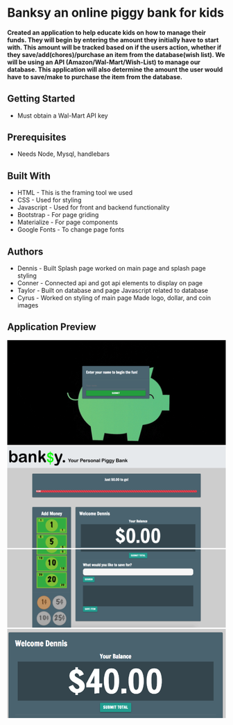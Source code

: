 <h1>Banksy an online piggy bank for kids</h1>

#### Created an application to help educate kids on how to manage their funds. They will begin by entering the amount they initially have to start with. This amount will be tracked based on if the users action, whether if they save/add(chores)/purchase an item from the database(wish list). We will be using an API (Amazon/Wal-Mart/Wish-List) to manage our database. This application will also determine the amount the user would have to save/make to purchase the item from the database.

## Getting Started
* Must obtain a Wal-Mart API key

## Prerequisites 
* Needs Node, Mysql, handlebars

## Built With
* HTML - This is the framing tool we used
* CSS - Used for styling
* Javascript - Used for front and backend functionality
* Bootstrap - For page griding
* Materialize - For page components
* Google Fonts - To change page fonts

## Authors
* Dennis - Built Splash page worked on main page and splash page styling
* Conner - Connected api and got api elements to display on page
* Taylor - Built on database and page Javascript related to database
* Cyrus - Worked on styling of main page Made logo, dollar, and coin images

## Application Preview

![Alt text](/images/splashpage.png)
![Alt text](/images/moneymanager1.png)
![Alt text](/images/moneymanager2.png)
![Alt text](/images/results.png)
